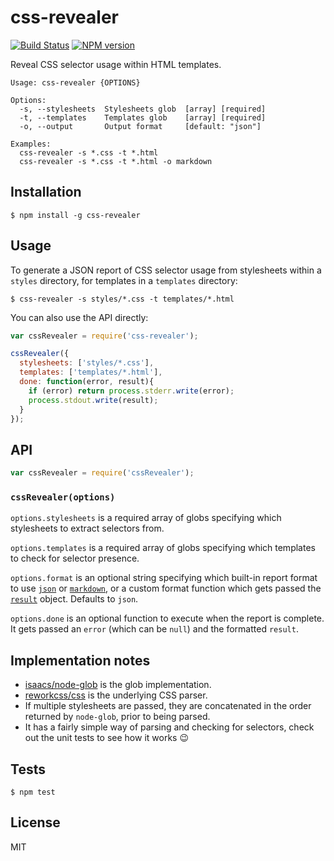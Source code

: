 # css-revealer

[![Build Status](https://travis-ci.org/tanem/css-revealer.png?branch=master)](https://travis-ci.org/tanem/css-revealer)
[![NPM version](https://badge.fury.io/js/css-revealer.svg)](http://badge.fury.io/js/css-revealer)

Reveal CSS selector usage within HTML templates.

```
Usage: css-revealer {OPTIONS}

Options:
  -s, --stylesheets  Stylesheets glob  [array] [required]
  -t, --templates    Templates glob    [array] [required]
  -o, --output       Output format     [default: "json"]

Examples:
  css-revealer -s *.css -t *.html
  css-revealer -s *.css -t *.html -o markdown
```

## Installation

```
$ npm install -g css-revealer
```

## Usage

To generate a JSON report of CSS selector usage from stylesheets within a `styles` directory, for templates in a `templates` directory:

```
$ css-revealer -s styles/*.css -t templates/*.html
```

You can also use the API directly:

```js
var cssRevealer = require('css-revealer');

cssRevealer({
  stylesheets: ['styles/*.css'],
  templates: ['templates/*.html'],
  done: function(error, result){
    if (error) return process.stderr.write(error);
    process.stdout.write(result);
  }
});
```

## API

```js
var cssRevealer = require('cssRevealer');
```

### `cssRevealer(options)`

`options.stylesheets` is a required array of globs specifying which stylesheets to extract selectors from.

`options.templates` is a required array of globs specifying which templates to check for selector presence.

`options.format` is an optional string specifying which built-in report format to use [`json`](test/fixtures/format.json) or [`markdown`](test/fixtures/format.md), or a custom format function which gets passed the [`result`](test/fixtures/result.js) object. Defaults to `json`.

`options.done` is an optional function to execute when the report is complete. It gets passed an `error` (which can be `null`) and the formatted `result`.

## Implementation notes

* [isaacs/node-glob](https://github.com/isaacs/node-glob) is the glob implementation.
* [reworkcss/css](https://github.com/reworkcss/css) is the underlying CSS parser.
* If multiple stylesheets are passed, they are concatenated in the order returned by `node-glob`, prior to being parsed.
* It has a fairly simple way of parsing and checking for selectors, check out the unit tests to see how it works :wink:

## Tests

```
$ npm test
```

## License

MIT